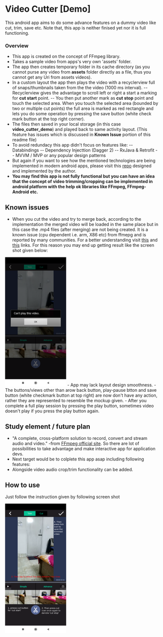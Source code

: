 

# Video Cutter [Demo]
This android app aims to do some advance features on a dummy video like cut, trim, save etc. Note that, this app is neither finised yet nor it is full functioning.

### Overview
- This app is created on the concept of FFmpeg library.
- Takes a sample video from apps's very own 'assets' folder.
- The app then creates temporary folder in its cache directory (as you cannot purse any video from **assets** folder directly as a file, thus you cannot get any Uri from assets videos).
- In a custom layout the app then plays the video with a recyclerview full of snaps/thumbnails taken from the the video (1000 ms interval).
-- Recyclerview gives the advantage to scroll left or right a start a marking for **cut start** point.
-- You then put another mark as **cut stop** point and touch the selected area. When you touch the selected area (bounded by two or multiple cut points) the full area is marked as red rectangle and lets you do some operation by pressing the save button (white check mark button at the top right corner).
- The files then saved in your local storage (in this case **video_cutter_demo**) and played back to same activity layout. (This feature has issues which is discussed in **Known Issue** portion of this readme file)
- To avoid redundacy this app didn't focus on features like:
-- Databindings
-- Dependency Injecttion (Dagger 2)
-- RxJava & Retrofit
-- MVVM / MVP or any popular design patterns
- But again if you want to see how the mentioned technologies are being implemented in modern android apps, please visit this [repo](https://github.com/tcse9/GoGet-Weather-App) designed and implemented by the author. 
- **You may find this app is not fully functional but you can have an idea that the concept of video trimming/cropping can be implemented in android platform with the help ok libraries like FFmpeg, FFmpeg-Android etc.**

## Known issues
- When you cut the video and try to merge back, according to the implementation the merged video will be loaded in the same place but in this case the .mp4 files (after merging) are not being created. It is a known issue (cpu dependent i.e. arm, X86 etc) from ffmepg and is reported by many communities. For a better understanding visit [this](https://github.com/WritingMinds/ffmpeg-android-java/issues/141) and [this](https://issuetracker.google.com/issues/37067983) links. For this reason you may end up getting result like the screen shot given below:

<img src="/screenshots/cannot_play_issue.png" alt="drawing" width="200"/>
- App may lack layout design smoothness.
- The buttons/views other than arow back button, play-pause btton and save button (white checkmark button at top right) are now don't have any action, rather they are represented to resemble the mockup given.
- After you complete a full play session by pressing the play button, sometimes video doesn't play if you press the play button again.

## Study element / future plan
- "A complete, cross-platform solution to record, convert and stream audio and video." -from [FFmpeg official site](https://www.ffmpeg.org/). So there are lot of possibilities to take advantage and make interactive app for application devs.
- Next target would be to colplete this app asap including following features:
- Alongside video audio crop/trim functionality can be added.

## How to use
Just follow the instruction given by following screen shot


<img src="/screenshots/main_page.png" alt="drawing" width="200"/>
